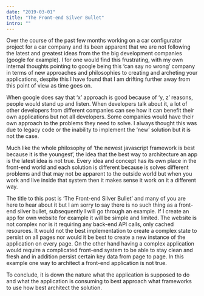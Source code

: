 ```yaml
---
date: "2019-03-01"
title: "The Front-end Silver Bullet"
intro: ""
---
```


Over the course of the past few months working on a car configurator project for a car company and its been apparent
that we are not following the latest and greatest ideas from the the big development companies (google for example). I
for one would find this frustrating, with my own internal thoughts pointing to google being this ‘can say no wrong’
company in terms of new approaches and philosophies to creating and archeting your applications, despite this I have
found that I am drifting further away from this point of view as time goes on.

When google does say that ‘x’ approach is good because of ‘y, z’ reasons, people would stand up and listen. When
developers talk about it, a lot of other developers from different companies can see how it can benefit their own
applications but not all developers. Some companies would have their own approach to the problems they need to solve. I
always thought this was due to legacy code or the inability to implement the ‘new’ solution but it is not the case.

Much like the whole philosophy of ‘the newest javascript framework is best because it is the youngest’, the idea that
the best way to architecture an app is the latest idea is not true. Every idea and concept has its own place in the
front-end world and each solution is different because is solves different problems and that may not be apparent to the
outside world but when you work and live inside that system then it makes sense it work on it a different way.

The title to this post is ‘The Front-end Silver Bullet’ and many of you are here to hear about it but I am sorry to say
there is no such thing as a front-end silver bullet, subsequently I will go through an example. If I create an app for
own website for example it will be simple and limited. The website is not complex nor is it requiring any back-end API
calls, only cached resources. It would not the best implementation to create a complex state to persist on all pages nor
would it be best to create a new instance of the application on every page. On the other hand having a complex
application would require a complicated front-end system to be able to stay clean and fresh and in addition persist
certain key data from page to page. In this example one way to architect a front-end application is not true.

To conclude, it is down the nature what the application is supposed to do and what the application is consuming to best
approach what frameworks to use how best architect the solution.
